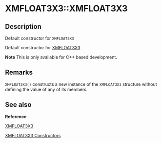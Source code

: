 # XMFLOAT3X3::XMFLOAT3X3

## Description

Default constructor for `XMFLOAT3X3`

Default constructor for [XMFLOAT3X3](https://learn.microsoft.com/windows/desktop/api/directxmath/ns-directxmath-xmfloat3x3)

**Note** This is only available for C++ based development.

## Remarks

`XMFLOAT3X3()` constructs a new instance of the `XMFLOAT3X3` structure without
defining the value of any of its members.

## See also

**Reference**

[XMFLOAT3X3](https://learn.microsoft.com/windows/desktop/api/directxmath/ns-directxmath-xmfloat3x3)

[XMFLOAT3X3 Constructors](https://learn.microsoft.com/windows/desktop/dxmath/xmfloat3x3-ctor)